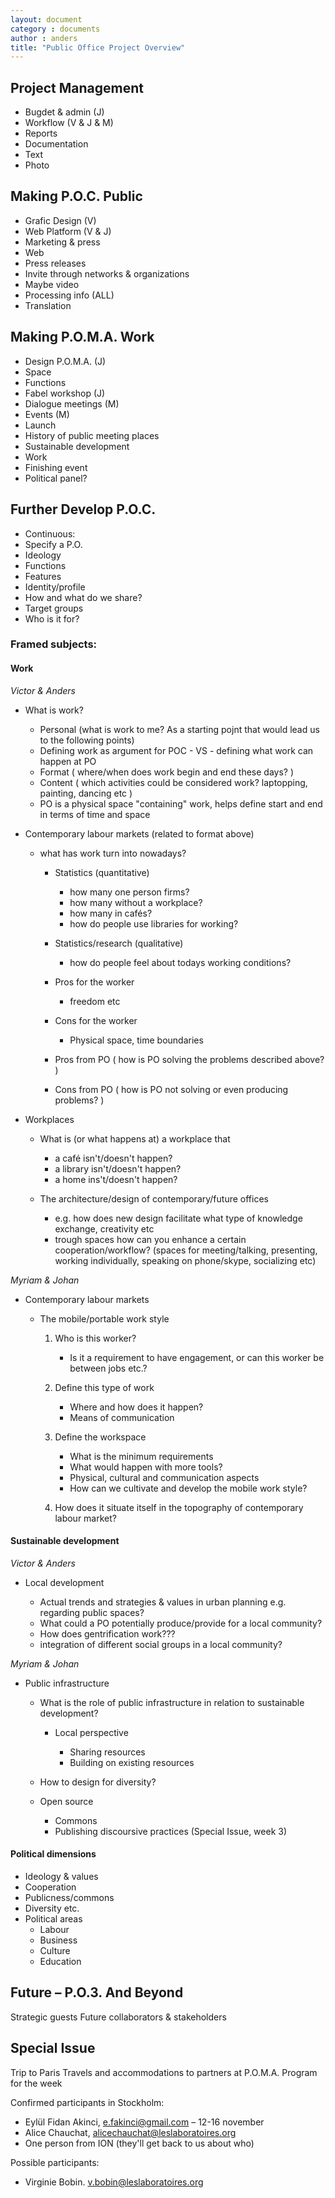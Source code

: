 ```yaml
---
layout: document
category : documents
author : anders  
title: "Public Office Project Overview"
---
```


## Project Management

* Bugdet & admin (J)
* Workflow (V & J & M)
* Reports
* Documentation
* Text
* Photo

## Making P.O.C. Public

* Grafic Design (V)
* Web Platform (V & J)
* Marketing & press
* Web
* Press releases
* Invite through networks & organizations
* Maybe video
* Processing info (ALL)
* Translation

## Making P.O.M.A. Work

* Design P.O.M.A. (J)
* Space
* Functions
* Fabel workshop (J)
* Dialogue meetings (M)
* Events (M)
* Launch
* History of public meeting places
* Sustainable development
* Work
* Finishing event
* Political panel?

## Further Develop P.O.C.

* Continuous:
* Specify a P.O.
* Ideology
* Functions
* Features
* Identity/profile
* How and what do we share?
* Target groups
* Who is it for?

### Framed subjects:

#### Work

*Victor & Anders*

* What is work?
	* Personal (what is work to me? As a starting pojnt that would lead us to the following points)
	* Defining work as argument for POC - VS -  defining what work can happen at PO
	* Format ( where/when does work begin and end these days? )
	* Content ( which activities could be considered work? laptopping, painting, dancing etc )
	* PO is a physical space "containing" work, helps define start and end in terms of time and space

* Contemporary labour markets (related to format above)  
	
	* what has work turn into nowadays?  
		
		* Statistics (quantitative)  
			
			* how many one person firms?  
			* how many without a workplace?  
			* how many in cafés?  
			* how do people use libraries for working?  
		* Statistics/research (qualitative)  
			
			* how do people feel about todays working conditions?  
		* Pros for the worker  
			
			* freedom etc  
		* Cons for the worker  
			
			* Physical space, time boundaries  
		* Pros from PO ( how is PO solving the problems described above? )  
		* Cons from PO ( how is PO not solving or even producing problems? )  

* Workplaces  
	
	* What is (or what happens at) a workplace that  
		
		* a café isn't/doesn't happen?  
		* a library isn't/doesn't happen?  
		* a home ins't/doesn't happen?  
	* The architecture/design of contemporary/future offices  
		
		* e.g. how does new design facilitate what type of knowledge exchange, creativity etc  
		* trough spaces how can you enhance a certain cooperation/workflow? (spaces for meeting/talking, presenting, working individually, speaking on phone/skype, socializing etc)  

*Myriam & Johan*

* Contemporary labour markets
	
	* The mobile/portable work style

		1. Who is this worker?  
			
			* Is it a requirement to have engagement, or can this worker be between jobs etc.?  
		2. Define this type of work  
			
			* Where and how does it happen?  
			* Means of communication  
		3. Define the workspace  
			
			* What is the minimum requirements  
			* What would happen with more tools?  
			* Physical, cultural and communication aspects  
			* How can we cultivate and develop the mobile work style?  
		4. How does it situate itself in the topography of contemporary labour market?  

#### Sustainable development

*Victor & Anders*

* Local development
	
	* Actual trends and strategies & values in urban planning e.g. regarding public spaces?
	* What could a PO potentially produce/provide for a local community?
	* How does gentrification work???
	* integration of different social groups in a local community?

*Myriam & Johan*

* Public infrastructure
	
	* What is the role of public infrastructure in relation to sustainable development?
		
		* Local perspective
			
			* Sharing resources
			* Building on existing resources
	* How to design for diversity?
	* Open source
		
		* Commons
		* Publishing discoursive practices (Special Issue, week 3)

#### Political dimensions

* Ideology & values
* Cooperation
* Publicness/commons
* Diversity etc.
* Political areas
	* Labour
	* Business
	* Culture
	* Education

## Future – P.O.3. And Beyond

Strategic guests
Future collaborators & stakeholders

## Special Issue
Trip to Paris 
Travels and accommodations to partners at P.O.M.A.
Program for the week

Confirmed participants in Stockholm:

* Eylül Fidan Akinci, <e.fakinci@gmail.com> – 12-16 november  
* Alice Chauchat, <alicechauchat@leslaboratoires.org>
* One person from ION (they'll get back to us about who)  

Possible participants:  

* Virginie Bobin. <v.bobin@leslaboratoires.org>  